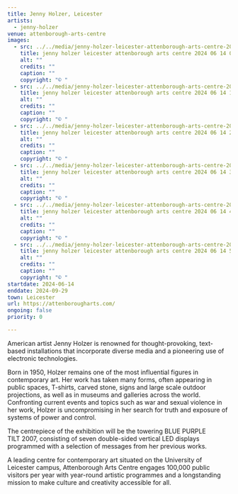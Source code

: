 ```yaml
---
title: Jenny Holzer, Leicester
artists:
  - jenny-holzer
venue: attenborough-arts-centre
images:
  - src: ../../media/jenny-holzer-leicester-attenborough-arts-centre-2024-06-14-0.webp
    title: jenny holzer leicester attenborough arts centre 2024 06 14 0
    alt: ""
    credits: ""
    caption: ""
    copyright: "© "
  - src: ../../media/jenny-holzer-leicester-attenborough-arts-centre-2024-06-14-1.webp
    title: jenny holzer leicester attenborough arts centre 2024 06 14 1
    alt: ""
    credits: ""
    caption: ""
    copyright: "© "
  - src: ../../media/jenny-holzer-leicester-attenborough-arts-centre-2024-06-14-2.webp
    title: jenny holzer leicester attenborough arts centre 2024 06 14 2
    alt: ""
    credits: ""
    caption: ""
    copyright: "© "
  - src: ../../media/jenny-holzer-leicester-attenborough-arts-centre-2024-06-14-3.webp
    title: jenny holzer leicester attenborough arts centre 2024 06 14 3
    alt: ""
    credits: ""
    caption: ""
    copyright: "© "
  - src: ../../media/jenny-holzer-leicester-attenborough-arts-centre-2024-06-14-4.webp
    title: jenny holzer leicester attenborough arts centre 2024 06 14 4
    alt: ""
    credits: ""
    caption: ""
    copyright: "© "
  - src: ../../media/jenny-holzer-leicester-attenborough-arts-centre-2024-06-14-5.webp
    title: jenny holzer leicester attenborough arts centre 2024 06 14 5
    alt: ""
    credits: ""
    caption: ""
    copyright: "© "
startdate: 2024-06-14
enddate: 2024-09-29
town: Leicester
url: https://attenborougharts.com/
ongoing: false
priority: 0

---
```


American artist Jenny Holzer is renowned for thought-provoking, text-based installations that incorporate diverse media and a pioneering use of electronic technologies.

Born in 1950, Holzer remains one of the most influential figures in contemporary art. Her work has taken many forms, often appearing in public spaces, T-shirts, carved stone, signs and large scale outdoor projections, as well as in museums and galleries across the world. Confronting current events and topics such as war and sexual violence in her work, Holzer is uncompromising in her search for truth and exposure of systems of power and control.

The centrepiece of the exhibition will be the towering BLUE PURPLE TILT 2007, consisting of seven double-sided vertical LED displays programmed with a selection of messages from her previous works.

A leading centre for contemporary art situated on the University of Leicester campus, Attenborough Arts Centre engages 100,000 public visitors per year with year-round artistic programmes and a longstanding mission to make culture and creativity accessible for all.